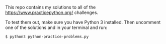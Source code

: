 This repo contains my solutions to all of the https://www.practicepython.org/ challenges.

To test them out, make sure you have Python 3 installed. Then uncomment one of the solutions and in your terminal and run:
```
$ python3 python-practice-problems.py
```
